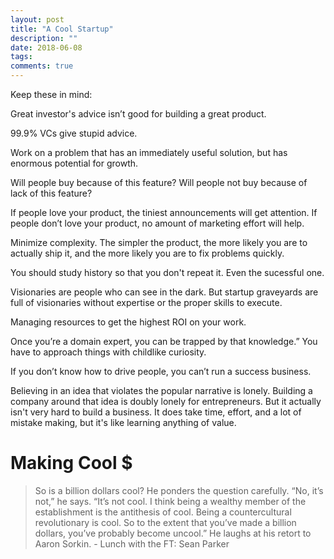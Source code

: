 ```yaml
---
layout: post
title: "A Cool Startup"
description: ""
date: 2018-06-08
tags: 
comments: true
---
```


Keep these in mind:

Great investor's advice isn’t good for building a great product. 

99.9% VCs give stupid advice. 

Work on a problem that has an immediately useful solution, but has enormous potential for growth. 

Will people buy because of this feature? Will people not buy because of lack of this feature?

If people love your product, the tiniest announcements will get attention. If people don’t love your product, no amount of marketing effort will help.

Minimize complexity. The simpler the product, the more likely you are to actually ship it, and the more likely you are to fix problems quickly.

You should study history so that you don't repeat it. Even the sucessful one.
 
Visionaries are people who can see in the dark. But startup graveyards are full of visionaries without expertise or the proper skills to execute.

Managing resources to get the highest ROI on your work.

Once you’re a domain expert, you can be trapped by that knowledge.” You have to approach things with childlike curiosity. 

If you don’t know how to drive people, you can’t run a success business. 

Believing in an idea that violates the popular narrative is lonely. Building a company around that idea is doubly lonely for entrepreneurs. But it actually isn't very hard to build a business. It does take time, effort, and a lot of mistake making, but it's like learning anything of value. 

# Making Cool $
> So is a billion dollars cool? He ponders the question carefully. “No, it’s not,” he says. “It’s not cool. I think being a wealthy member of the establishment is the antithesis of cool. Being a countercultural revolutionary is cool. So to the extent that you’ve made a billion dollars, you’ve probably become uncool.” He laughs at his retort to Aaron Sorkin. - Lunch with the FT: Sean Parker


